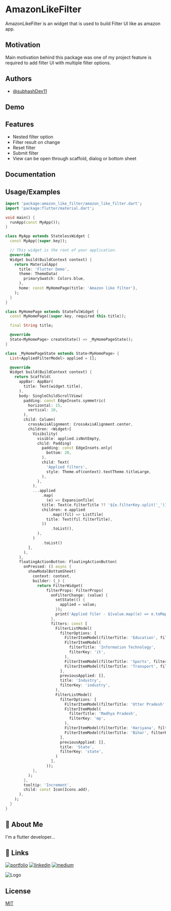 
# AmazonLikeFilter

AmazonLikeFilter is an widget that is used to build Filter UI like as amazon app.

## Motivation
Main motivation behind this package was one of my project feature is required to add filter UI with multiple filter options.
## Authors

- [@subhashDev11](https://github.com/subhashDev11)


## Demo



## Features

- Nested filter option
- Filter result on change
- Reset filter 
- Submit filter
- View can be open through scaffold, dialog or bottom sheet

## Documentation

## Usage/Examples

```dart
import 'package:amazon_like_filter/amazon_like_filter.dart';
import 'package:flutter/material.dart';

void main() {
  runApp(const MyApp());
}

class MyApp extends StatelessWidget {
  const MyApp({super.key});

  // This widget is the root of your application.
  @override
  Widget build(BuildContext context) {
    return MaterialApp(
      title: 'Flutter Demo',
      theme: ThemeData(
        primarySwatch: Colors.blue,
      ),
      home: const MyHomePage(title: 'Amazon like filter'),
    );
  }
}

class MyHomePage extends StatefulWidget {
  const MyHomePage({super.key, required this.title});

  final String title;

  @override
  State<MyHomePage> createState() => _MyHomePageState();
}

class _MyHomePageState extends State<MyHomePage> {
  List<AppliedFilterModel> applied = [];

  @override
  Widget build(BuildContext context) {
    return Scaffold(
      appBar: AppBar(
        title: Text(widget.title),
      ),
      body: SingleChildScrollView(
        padding: const EdgeInsets.symmetric(
          horizontal: 15,
          vertical: 10,
        ),
        child: Column(
          crossAxisAlignment: CrossAxisAlignment.center,
          children: <Widget>[
            Visibility(
              visible: applied.isNotEmpty,
              child: Padding(
                padding: const EdgeInsets.only(
                  bottom: 20,
                ),
                child: Text(
                  'Applied filters',
                  style: Theme.of(context).textTheme.titleLarge,
                ),
              ),
            ),
            ...applied
                .map(
                  (e) => ExpansionTile(
                title: Text(e.filterTitle ?? '${e.filterKey.split('_')}'),
                children: e.applied
                    .map((fil) => ListTile(
                  title: Text(fil.filterTitle),
                ))
                    .toList(),
              ),
            )
                .toList()
          ],
        ),
      ),
      floatingActionButton: FloatingActionButton(
        onPressed: () async {
          showModalBottomSheet(
            context: context,
            builder: (_) {
              return FilterWidget(
                  filterProps: FilterProps(
                    onFilterChange: (value) {
                      setState(() {
                        applied = value;
                      });
                      print('Applied filer - ${value.map((e) => e.toMap())}');
                    },
                    filters: const [
                      FilterListModel(
                        filterOptions: [
                          FilterItemModel(filterTitle: 'Education', filterKey: 'education'),
                          FilterItemModel(
                            filterTitle: 'Information Technology',
                            filterKey: 'it',
                          ),
                          FilterItemModel(filterTitle: 'Sports', filterKey: 'sports'),
                          FilterItemModel(filterTitle: 'Transport', filterKey: 'transport'),
                        ],
                        previousApplied: [],
                        title: 'Industry',
                        filterKey: 'industry',
                      ),
                      FilterListModel(
                        filterOptions: [
                          FilterItemModel(filterTitle: 'Utter Pradesh', filterKey: 'up'),
                          FilterItemModel(
                            filterTitle: 'Madhya Pradesh',
                            filterKey: 'mp',
                          ),
                          FilterItemModel(filterTitle: 'Hariyana', filterKey: 'hr'),
                          FilterItemModel(filterTitle: 'Bihar', filterKey: 'bihar'),
                        ],
                        previousApplied: [],
                        title: 'State',
                        filterKey: 'state',
                      )
                    ],
                  ));
            },
          );
        },
        tooltip: 'Increment',
        child: const Icon(Icons.add),
      ),
    );
  }
}

```

## 🚀 About Me
I'm a flutter developer...


## 🔗 Links
[![portfolio](https://img.shields.io/badge/my_portfolio-000?style=for-the-badge&logo=ko-fi&logoColor=white)](https://subhashdev121.github.io/subhash/#/)
[![linkedin](https://img.shields.io/badge/linkedin-0A66C2?style=for-the-badge&logo=linkedin&logoColor=white)](https://www.linkedin.com/in/subhashcs)
[![medium](https://img.shields.io/badge/medium-000?style=for-the-badge&logo=medium&logoColor=white)](https://medium.com/@subhashchandrashukla)

![Logo](https://i.ibb.co/2szbbHF/code-xposer.png)


## License

[MIT](https://choosealicense.com/licenses/mit/)

